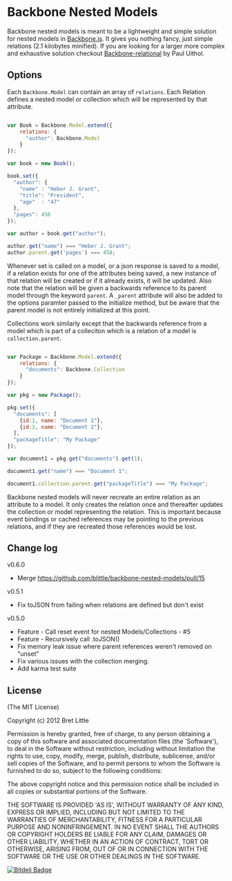 Backbone Nested Models
======================

Backbone nested models is meant to be a lightweight and simple solution for nested models in [Backbone.js](http://backbonejs.org/). It gives you
nothing fancy, just simple relations (2.1 kilobytes minified). If you are looking for a larger more complex and exhaustive solution checkout
[Backbone-relational](https://github.com/PaulUithol/Backbone-relational) by Paul Uithol.

## Options

Each `Backbone.Model` can contain an array of `relations`. Each Relation defines a nested model or collection which will
be represented by that attribute.

```javascript

var Book = Backbone.Model.extend({
    relations: {
      "author": Backbone.Model
    }
});

var book = new Book();

book.set({
  "author": {
    "name" : "Heber J. Grant",
    "title": "President",
    "age"  : "47"
  },
  "pages": 450
});

var author = book.get("author");

author.get("name") === "Heber J. Grant";
author.parent.get('pages') === 450;

```
Whenever set is called on a model, or a json response is saved to a model, if a relation exists for one of the attributes
being saved, a new instance of that relation will be created or if it already exists, it will be updated. Also note that
the relation will be given a backwards reference to its parent model through the keyword `parent`. A `_parent` attribute will also be added to the options paramter passed to the initialize method, but be aware that the parent model is not entirely initialized at this point.

Collections work similarly except that the backwards reference from a model which is part of a colleciton which is a 
relation of a model is `collection.parent`.

```javascript

var Package = Backbone.Model.extend({
    relations: {
      "documents": Backbone.Collection
    }
});

var pkg = new Package();

pkg.set({
  "documents": [
    {id:1, name: "Document 1"},
    {id:2, name: "Document 2"},
  ],
  "packageTitle": "My Package"
});

var document1 = pkg.get("documents").get(1);

document1.get("name") === "Document 1";

document1.collection.parent.get("packageTitle") === "My Package";

```

Backbone nested models will never recreate an entire relation as an attribute to a model. It only creates the relation
once and thereafter updates the collection or model representing the relation. This is important because event bindings
or cached references may be pointing to the previous relations, and if they are recreated those references would be lost.

## Change log

v0.6.0
* Merge https://github.com/blittle/backbone-nested-models/pull/15

v0.5.1
* Fix toJSON from failing when relations are defined but don't exist

v0.5.0 

* Feature - Call reset event for nested Models/Collections - #5
* Feature - Recursively call .toJSON()
* Fix memory leak issue where parent references weren't removed on "unset"
* Fix various issues with the collection merging.
* Add karma test suite


## License

(The MIT License)

Copyright (c) 2012 Bret Little

Permission is hereby granted, free of charge, to any person obtaining a copy of this software and associated documentation files (the 'Software'), to deal in the Software without restriction, including without limitation the rights to use, copy, modify, merge, publish, distribute, sublicense, and/or sell copies of the Software, and to permit persons to whom the Software is furnished to do so, subject to the following conditions:

The above copyright notice and this permission notice shall be included in all copies or substantial portions of the Software.

THE SOFTWARE IS PROVIDED 'AS IS', WITHOUT WARRANTY OF ANY KIND, EXPRESS OR IMPLIED, INCLUDING BUT NOT LIMITED TO THE WARRANTIES OF MERCHANTABILITY, FITNESS FOR A PARTICULAR PURPOSE AND NONINFRINGEMENT. IN NO EVENT SHALL THE AUTHORS OR COPYRIGHT HOLDERS BE LIABLE FOR ANY CLAIM, DAMAGES OR OTHER LIABILITY, WHETHER IN AN ACTION OF CONTRACT, TORT OR OTHERWISE, ARISING FROM, OUT OF OR IN CONNECTION WITH THE SOFTWARE OR THE USE OR OTHER DEALINGS IN THE SOFTWARE.


[![Bitdeli Badge](https://d2weczhvl823v0.cloudfront.net/blittle/backbone-nested/trend.png)](https://bitdeli.com/free "Bitdeli Badge")

